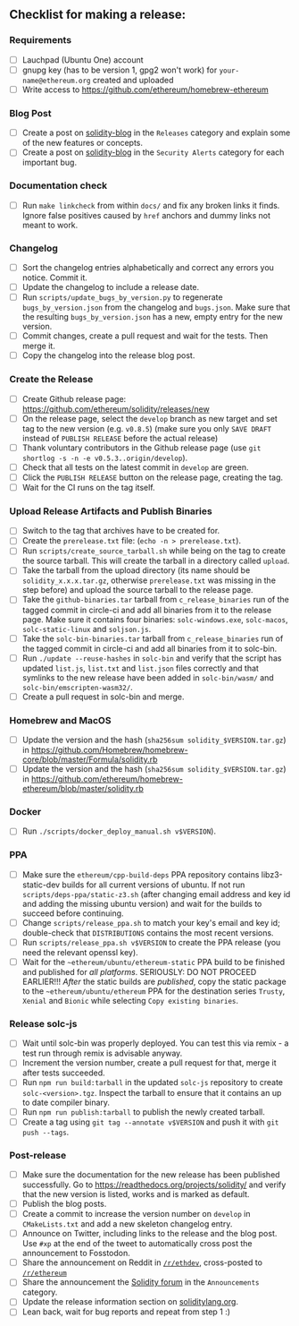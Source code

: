 ## Checklist for making a release:

### Requirements
 - [ ] Lauchpad (Ubuntu One) account
 - [ ] gnupg key (has to be version 1, gpg2 won't work) for `your-name@ethereum.org` created and uploaded
 - [ ] Write access to https://github.com/ethereum/homebrew-ethereum

### Blog Post
 - [ ] Create a post on [solidity-blog](https://github.com/ethereum/solidity-blog) in the ``Releases`` category and explain some of the new features or concepts.
 - [ ] Create a post on [solidity-blog](https://github.com/ethereum/solidity-blog) in the ``Security Alerts`` category for each important bug.

### Documentation check
 - [ ] Run `make linkcheck` from within `docs/` and fix any broken links it finds. Ignore false positives caused by `href` anchors and dummy links not meant to work.

### Changelog
 - [ ] Sort the changelog entries alphabetically and correct any errors you notice. Commit it.
 - [ ] Update the changelog to include a release date.
 - [ ] Run ``scripts/update_bugs_by_version.py`` to regenerate ``bugs_by_version.json`` from the changelog and ``bugs.json``.
       Make sure that the resulting ``bugs_by_version.json`` has a new, empty entry for the new version.
 - [ ] Commit changes, create a pull request and wait for the tests. Then merge it.
 - [ ] Copy the changelog into the release blog post.

### Create the Release
 - [ ] Create Github release page: https://github.com/ethereum/solidity/releases/new
 - [ ] On the release page, select the ``develop`` branch as new target and set tag to the new version (e.g. `v0.8.5`) (make sure you only `SAVE DRAFT` instead of `PUBLISH RELEASE` before the actual release)
 - [ ] Thank voluntary contributors in the Github release page (use ``git shortlog -s -n -e v0.5.3..origin/develop``).
 - [ ] Check that all tests on the latest commit in ``develop`` are green.
 - [ ] Click the `PUBLISH RELEASE` button on the release page, creating the tag.
 - [ ] Wait for the CI runs on the tag itself.

### Upload Release Artifacts and Publish Binaries
 - [ ] Switch to the tag that archives have to be created for.
 - [ ] Create the ``prerelease.txt`` file: (``echo -n > prerelease.txt``).
 - [ ] Run ``scripts/create_source_tarball.sh`` while being on the tag to create the source tarball. This will create the tarball in a directory called ``upload``.
 - [ ] Take the tarball from the upload directory (its name should be ``solidity_x.x.x.tar.gz``, otherwise ``prerelease.txt`` was missing in the step before) and upload the source tarball to the release page.
 - [ ] Take the ``github-binaries.tar`` tarball from ``c_release_binaries`` run of the tagged commit in circle-ci and add all binaries from it to the release page.
   Make sure it contains four binaries: ``solc-windows.exe``, ``solc-macos``, ``solc-static-linux`` and ``soljson.js``.
 - [ ] Take the ``solc-bin-binaries.tar`` tarball from ``c_release_binaries`` run of the tagged commit in circle-ci and add all binaries from it to solc-bin.
 - [ ] Run ``./update --reuse-hashes`` in ``solc-bin`` and verify that the script has updated ``list.js``, ``list.txt`` and ``list.json`` files correctly and that symlinks to the new release have been added in ``solc-bin/wasm/`` and ``solc-bin/emscripten-wasm32/``.
 - [ ] Create a pull request in solc-bin and merge.

### Homebrew and MacOS
 - [ ] Update the version and the hash (``sha256sum solidity_$VERSION.tar.gz``) in https://github.com/Homebrew/homebrew-core/blob/master/Formula/solidity.rb
 - [ ] Update the version and the hash (``sha256sum solidity_$VERSION.tar.gz``) in https://github.com/ethereum/homebrew-ethereum/blob/master/solidity.rb

### Docker
 - [ ] Run ``./scripts/docker_deploy_manual.sh v$VERSION``).

### PPA
 - [ ] Make sure the ``ethereum/cpp-build-deps`` PPA repository contains libz3-static-dev builds for all current versions of ubuntu. If not run ``scripts/deps-ppa/static-z3.sh`` (after changing email address and key id and adding the missing ubuntu version) and wait for the builds to succeed before continuing.
 - [ ] Change ``scripts/release_ppa.sh`` to match your key's email and key id; double-check that ``DISTRIBUTIONS`` contains the most recent versions.
 - [ ] Run ``scripts/release_ppa.sh v$VERSION`` to create the PPA release (you need the relevant openssl key).
 - [ ] Wait for the ``~ethereum/ubuntu/ethereum-static`` PPA build to be finished and published for *all platforms*. SERIOUSLY: DO NOT PROCEED EARLIER!!! *After* the static builds are *published*, copy the static package to the ``~ethereum/ubuntu/ethereum`` PPA for the destination series ``Trusty``, ``Xenial`` and ``Bionic`` while selecting ``Copy existing binaries``.

### Release solc-js
 - [ ] Wait until solc-bin was properly deployed. You can test this via remix - a test run through remix is advisable anyway.
 - [ ] Increment the version number, create a pull request for that, merge it after tests succeeded.
 - [ ] Run ``npm run build:tarball`` in the updated ``solc-js`` repository to create ``solc-<version>.tgz``. Inspect the tarball to ensure that it contains an up to date compiler binary.
 - [ ] Run ``npm run publish:tarball`` to publish the newly created tarball.
 - [ ] Create a tag using ``git tag --annotate v$VERSION`` and push it with ``git push --tags``.

### Post-release
 - [ ] Make sure the documentation for the new release has been published successfully.
       Go to https://readthedocs.org/projects/solidity/ and verify that the new version is listed, works and is marked as default.
 - [ ] Publish the blog posts.
 - [ ] Create a commit to increase the version number on ``develop`` in ``CMakeLists.txt`` and add a new skeleton changelog entry.
 - [ ] Announce on Twitter, including links to the release and the blog post.
       Use ``#xp`` at the end of the tweet to automatically cross post the announcement to Fosstodon.
 - [ ] Share the announcement on Reddit in [``/r/ethdev``](https://reddit.com/r/ethdev/), cross-posted to [``/r/ethereum``](https://reddit.com/r/ethereum/)
 - [ ] Share the announcement the [Solidity forum](https://forum.soliditylang.org) in the ``Announcements`` category.
 - [ ] Update the release information section on [soliditylang.org](https://github.com/ethereum/solidity-portal).
 - [ ] Lean back, wait for bug reports and repeat from step 1 :)
